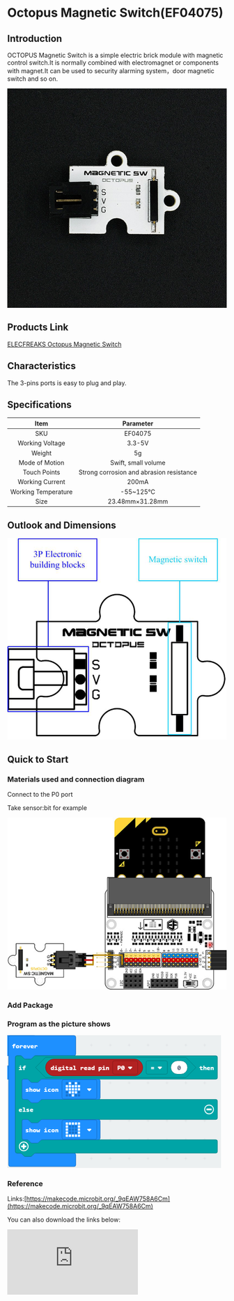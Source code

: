 # Octopus Magnetic Switch(EF04075)

## Introduction

OCTOPUS Magnetic Switch is a simple electric brick module with magnetic control switch.It is normally combined with electromagnet or components with magnet.It can be used to security alarming system，door magnetic switch and so on.

 ![](./images/y2rEGSc.jpg)

## Products Link

[ELECFREAKS Octopus Magnetic Switch](https://shop.elecfreaks.com/products/elecfreaks-octopus-magnetic-switch?_pos=1&_sid=ebd3a7625&_ss=r)

## Characteristics

 The 3-pins ports is easy to plug and play.

## Specifications


Item | Parameter
:-: | :-:
SKU|EF04075
Working Voltage|3.3-5V
Weight|5g
Mode of Motion|Swift, small volume
Touch Points|Strong corrosion and abrasion resistance
Working Current|200mA
Working Temperature|-55~125℃
Size|23.48mm×31.28mm

## Outlook and Dimensions

 ![](./images/9AZBMTT.png)

## Quick to Start

### Materials used and connection diagram

 Connect to the P0 port

  Take sensor:bit for example

![](./images/YdMbHja.jpg)
### Add Package

### Program as the picture shows

![](./images/3k1UPiG.png)

### Reference

Links:[https://makecode.microbit.org/_9qEAW758A6Cm](https://makecode.microbit.org/_9qEAW758A6Cm)

You can also download the links below:


<div
    style={{
        position: 'relative',
        paddingBottom: '60%',
        overflow: 'hidden',
    }}
>
    <iframe
        src="https://makecode.microbit.org/_DdAU5d4kMJDh"
        frameborder="0"
        sandbox="allow-popups allow-forms allow-scripts allow-same-origin"
        style={{
            position: 'absolute',
            width: '100%',
            height: '100%',
        }}
    />
</div>


### Result
 When there is magnet approaching, a rectangle is showing on the micro:bit; Or an icon is showing on the micro:bit.

## Relevant Cases


## Technique Files
